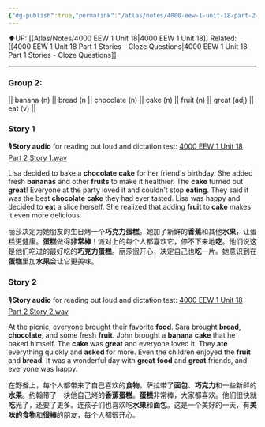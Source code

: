 ```yaml
---
{"dg-publish":true,"permalink":"/atlas/notes/4000-eew-1-unit-18-part-2-stories/"}
---
```


⬆️UP: [[Atlas/Notes/4000 EEW 1 Unit 18\|4000 EEW 1 Unit 18]]
Related: [[4000 EEW 1 Unit 18 Part 1 Stories - Cloze Questions\|4000 EEW 1 Unit 18 Part 1 Stories - Cloze Questions]]

---
### Group 2: 
|| banana (n) || bread (n ||  chocolate (n) || cake (n) || fruit (n) || great (adj) || eat (v) ||

### Story 1
🎙️**Story audio** for reading out loud and dictation test:  [4000 EEW 1 Unit 18 Part 2 Story 1.wav](https://drive.google.com/file/d/1EWhdGSIFI2UigJ8_Mumy1iuwGCO3m3wJ/view?usp=drive_link)

Lisa decided to bake a **chocolate** **cake** for her friend's birthday. She added fresh **bananas** and other **fruits** to make it healthier. The **cake** turned out **great**! Everyone at the party loved it and couldn’t stop **eating**. They said it was the best **chocolate** **cake** they had ever tasted. Lisa was happy and decided to **eat** a slice herself. She realized that adding **fruit** to **cake** makes it even more delicious.

丽莎决定为她朋友的生日烤一个**巧克力蛋糕**。她加了新鲜的**香蕉**和其他**水果**，让蛋糕更健康。**蛋糕**做得**非常棒**！派对上的每个人都喜欢它，停不下来地**吃**。他们说这是他们吃过的最好吃的**巧克力蛋糕**。丽莎很开心，决定自己也**吃**一片。她意识到在**蛋糕**里加**水果**会让它更美味。
### Story 2
🎙️**Story audio** for reading out loud and dictation test:  [4000 EEW 1 Unit 18 Part 2 Story 2.wav](https://drive.google.com/file/d/1C-vpnPj5OEVAlzADwQbygyQ7uy45hcw3/view?usp=drive_link)

At the picnic, everyone brought their favorite **food**. Sara brought **bread**, **chocolate**, and some fresh **fruit**. John brought a **banana** **cake** that he baked himself. The **cake** was **great** and everyone loved it. They **ate** everything quickly and **asked** for more. Even the children enjoyed the **fruit** and **bread**. It was a wonderful day with **great** **food** and **great** friends, and everyone was happy.

在野餐上，每个人都带来了自己喜欢的**食物**。萨拉带了**面包**、**巧克力**和一些新鲜的**水果**。约翰带了一块他自己烤的**香蕉蛋糕**。**蛋糕**非常棒，大家都喜欢。他们很快就**吃**光了，还要了更多。连孩子们也喜欢吃**水果**和**面包**。这是一个美好的一天，有**美味的食物**和**很棒**的朋友，每个人都很开心。